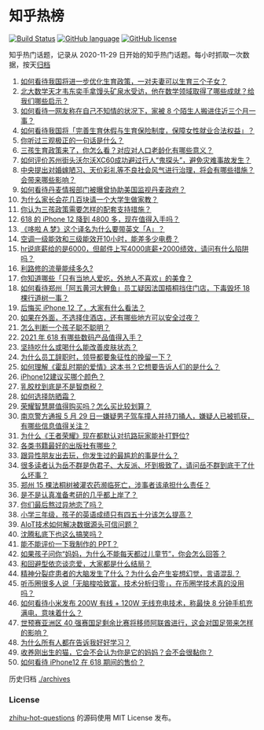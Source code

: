 # 知乎热榜
[![Build Status](https://github.com/ToWeLong/zhihu-hot-questions/workflows/CI/badge.svg)](https://github.com/ToWeLong/zhihu-hot-questions/actions)
[![GitHub language](https://img.shields.io/badge/language-golang-orange.svg)](https://golang.org/)
[![GitHub license](https://img.shields.io/github/license/ToWeLong/zhihu-hot-questions)](https://github.com/ToWeLong/zhihu-hot-questions/blob/main/LICENSE)

知乎热门话题，记录从 2020-11-29 日开始的知乎热门话题。每小时抓取一次数据，按天[归档](./archives)

<!-- BEGIN -->

1. [如何看待我国将进一步优化生育政策，一对夫妻可以生育三个子女？](https://www.zhihu.com/question/462390587)
1. [北大数学天才韦东奕手拿馒头矿泉水受访，他在数学领域取得了哪些成就？给我们哪些启示？](https://www.zhihu.com/question/462169322)
1. [如何看待一网友称在自己不知情的状况下，家被 8 个陌生人搬进住近三个月一事？](https://www.zhihu.com/question/461252891)
1. [如何看待我国将「完善生育休假与生育保险制度，保障女性就业合法权益」？](https://www.zhihu.com/question/462395582)
1. [你听过三观极正的一句话是什么？](https://www.zhihu.com/question/316797926)
1. [三孩生育政策来了，你怎么看？对应对人口老龄化有哪些意义？](https://www.zhihu.com/question/462391662)
1. [如何评价苏州街头沃尔沃XC60成功避过行人“鬼探头”，避免灾难事故发生？](https://www.zhihu.com/question/461921854)
1. [中央提出对婚嫁陋习、天价彩礼等不良社会风气进行治理，将会有哪些措施？会带来哪些影响？](https://www.zhihu.com/question/462399146)
1. [如何看待丹麦情报部门被曝曾协助美国监视丹麦政府？](https://www.zhihu.com/question/462342888)
1. [为什么家长会花几百块请一个大学生做家教？](https://www.zhihu.com/question/290772385)
1. [你认为三孩政策需要怎样的配套支持措施？](https://www.zhihu.com/question/462397663)
1. [618 的 iPhone 12 降到 4800 多，现在值得入手吗？](https://www.zhihu.com/question/462118314)
1. [《哆啦 A 梦》这个译名为什么要带英文「A」？](https://www.zhihu.com/question/30836738)
1. [空调一级能效和三级能效开10小时，能差多少电费？](https://www.zhihu.com/question/329341284)
1. [hr说底薪给的是6000，但邮件上写4000底薪+2000绩效，请问有什么陷阱吗？](https://www.zhihu.com/question/279752230)
1. [利路修的流量能续多久?](https://www.zhihu.com/question/461929162)
1. [你知道哪些「只有当地人爱吃，外地人不喜欢」的美食？](https://www.zhihu.com/question/461730414)
1. [如何看待郑州「阿五黄河大鲤鱼」员工疑因法国梧桐挡住门店，下毒毁坏 18 棵行道树一事？](https://www.zhihu.com/question/461978699)
1. [后悔买 iPhone 12 了，大家有什么看法？](https://www.zhihu.com/question/445160711)
1. [如果在外面，不选择住酒店，还有哪些地方可以安全过夜？](https://www.zhihu.com/question/460644032)
1. [怎么判断一个孩子聪不聪明？](https://www.zhihu.com/question/460441961)
1. [2021 年 618 有哪些数码产品值得入手？](https://www.zhihu.com/question/458701072)
1. [坚持吃什么或喝什么能改善皮肤状态？](https://www.zhihu.com/question/284643508)
1. [为什么员工辞职时，领导都要象征性的挽留一下？](https://www.zhihu.com/question/459351020)
1. [如何理解《霍乱时期的爱情》这本书？它想要告诉人们的是什么？](https://www.zhihu.com/question/274223889)
1. [iPhone12建议买哪个颜色？](https://www.zhihu.com/question/425560690)
1. [乳胶枕到底是不是智商税？](https://www.zhihu.com/question/419436850)
1. [如何选择防晒霜？](https://www.zhihu.com/question/23782066)
1. [荣耀智慧屏值得购买吗？怎么买比较划算？](https://www.zhihu.com/question/462348216)
1. [南京警方通报 5 月 29 日一嫌疑男子驾车撞人并持刀捅人，嫌疑人已被抓获，有哪些信息值得关注？](https://www.zhihu.com/question/462129219)
1. [为什么《王者荣耀》现在都默认对抗路玩家能补打野位?](https://www.zhihu.com/question/462063708)
1. [各类书籍最好的出版社有哪些？](https://www.zhihu.com/question/48604500)
1. [跟异性朋友出去玩，你发生过的最尴尬的事是什么？](https://www.zhihu.com/question/281832872)
1. [很多读者认为岳不群是伪君子、大反派、坏到极致了，请问岳不群到底干了什么坏事？](https://www.zhihu.com/question/328943013)
1. [郑州 15 棵法桐树被灌农药濒临死亡，涉事者该承担什么责任？](https://www.zhihu.com/question/462006651)
1. [是不是认真准备考研的几乎都上岸了？](https://www.zhihu.com/question/452073317)
1. [你们最后熬过异地恋了吗？](https://www.zhihu.com/question/364054443)
1. [小学三年级，孩子的英语成绩只有四五十分该怎么提高？](https://www.zhihu.com/question/460448304)
1. [AIoT技术如何解决数据源头可信问题？](https://www.zhihu.com/question/458050308)
1. [沈腾私底下也这么搞笑吗？](https://www.zhihu.com/question/449715891)
1. [能不能评价一下我制作的 PPT？](https://www.zhihu.com/question/460696678)
1. [如果孩子问你“妈妈，为什么不能每天都过儿童节”，你会怎么回答？](https://www.zhihu.com/question/461277051)
1. [和回避型依恋谈恋爱，大家都是什么结局？](https://www.zhihu.com/question/363459915)
1. [精神分裂症患者的大脑发生了什么？为什么会产生妄想幻觉，言语混乱？](https://www.zhihu.com/question/60875758)
1. [听币圈很多人说「无脑梭哈致富，技术分析归零」，在币圈学技术真的没用吗？](https://www.zhihu.com/question/430408791)
1. [如何看待小米发布 200W 有线 + 120W 无线充电技术，称最快 8 分钟手机充满电，意味着什么？](https://www.zhihu.com/question/462341175)
1. [世预赛亚洲区 40 强赛国足剩余比赛将移师阿联酋进行，这会对国足带来怎样的影响？](https://www.zhihu.com/question/462369327)
1. [为什么所有人都在告诉我好好学习？](https://www.zhihu.com/question/459911403)
1. [收养刚出生的猫，它会不会认为你是它的妈妈？会不会很黏你？](https://www.zhihu.com/question/305940883)
1. [如何看待 iPhone12 在 618 期间的售价？](https://www.zhihu.com/question/462109273)

<!-- END -->

历史归档 [./archives](./archives)


### License
[zhihu-hot-questions](https://github.com/towelong/zhihu-hot-questions) 的源码使用 MIT License 发布。